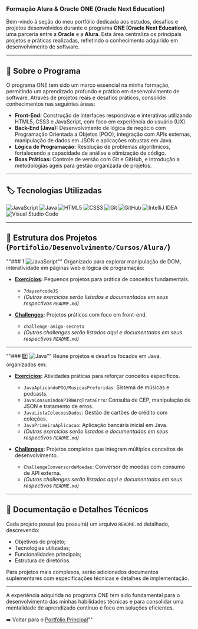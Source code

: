  ### Formação Alura & Oracle ONE (Oracle Next Education)

Bem-vindo à seção do meu portfólio dedicada aos estudos, desafios e projetos desenvolvidos durante o programa **ONE (Oracle Next Education)**, uma parceria entre a **Oracle** e a **Alura**. Esta área centraliza os principais projetos e práticas realizadas, refletindo o conhecimento adquirido em desenvolvimento de software.

---

## 🚀 **Sobre o Programa**

O programa ONE tem sido um marco essencial na minha formação, permitindo um aprendizado profundo e prático em desenvolvimento de software. Através de projetos reais e desafios práticos, consolidei conhecimentos nas seguintes áreas:

* **Front-End:** Construção de interfaces responsivas e interativas utilizando HTML5, CSS3 e JavaScript, com foco em experiência do usuário (UX).
* **Back-End (Java):** Desenvolvimento de lógica de negócio com Programação Orientada a Objetos (POO), integração com APIs externas, manipulação de dados em JSON e aplicações robustas em Java.
* **Lógica de Programação:** Resolução de problemas algorítmicos, fortalecendo a capacidade de análise e otimização de código.
* **Boas Práticas:** Controle de versão com Git e GitHub, e introdução a metodologias ágeis para gestão organizada de projetos.

---

## 🏷️ **Tecnologias Utilizadas**

![JavaScript](https://img.shields.io/badge/javascript-%23323330.svg?style=for-the-badge\&logo=javascript\&logoColor=%23F7DF1E)
![Java](https://img.shields.io/badge/java-%23ED8B00.svg?style=for-the-badge\&logo=openjdk\&logoColor=white)
![HTML5](https://img.shields.io/badge/html5-%23E34F26.svg?style=for-the-badge\&logo=html5\&logoColor=white)
![CSS3](https://img.shields.io/badge/css3-%231572B6.svg?style=for-the-badge\&logo=css3\&logoColor=white)
![Git](https://img.shields.io/badge/Git-E44C30?style=for-the-badge\&logo=git\&logoColor=white)
![GitHub](https://img.shields.io/badge/GitHub-100000?style=for-the-badge\&logo=github\&logoColor=white)
![IntelliJ IDEA](https://img.shields.io/badge/IntelliJIDEA-000000.svg?style=for-the-badge\&logo=intellij-idea\&logoColor=white)
![Visual Studio Code](https://img.shields.io/badge/Visual_Studio_Code-0078d7.svg?style=for-the-badge\&logo=visual-studio-code\&logoColor=white)

---

## 📂 **Estrutura dos Projetos** (`Portifolio/Desenvolvimento/Cursos/Alura/`)

""### 1️ ![JavaScript](https://img.shields.io/badge/javascript-%23323330.svg?style=for-the-badge\&logo=javascript\&logoColor=%23F7DF1E)""
Organizado para explorar manipulação de DOM, interatividade em páginas web e lógica de programação:

* **[Exercícios](./Javascript/Exercicios/README.md):** Pequenos projetos para prática de conceitos fundamentais.

  * `7daysofcodeJS`
  * *(Outros exercícios serão listados e documentados em seus respectivos `README.md`)*

* **[Challenges](./Javascript/Challenge/README.md):** Projetos práticos com foco em front-end.

  * `challenge-amigo-secreto`
  * *(Outros challenges serão listados aqui e documentados em seus respectivos `README.md`)*

---

""### 2️⃣ ![Java](https://img.shields.io/badge/java-%23ED8B00.svg?style=for-the-badge\&logo=openjdk\&logoColor=white)""
Reúne projetos e desafios focados em Java, organizados em:

* **[Exercícios](./Java/Exercicios/README.md):** Atividades práticas para reforçar conceitos específicos.

  * `JavaAplicandoPOO/MusicasPreferidas`: Sistema de músicas e podcasts.
  * `JavaConsumindoAPIRWArqTrataErro`: Consulta de CEP, manipulação de JSON e tratamento de erros.
  * `JavaListaColecoesDados`: Gestão de cartões de crédito com coleções.
  * `JavaPrimeiraAplicacao`: Aplicação bancária inicial em Java.
  * *(Outros exercícios serão listados e documentados em seus respectivos `README.md`)*

* **[Challenges](./Java/Challenge/README.md):** Projetos completos que integram múltiplos conceitos de desenvolvimento.

  * `ChallengeConversordeMoedas`: Conversor de moedas com consumo de API externa.
  * *(Outros challenges serão listados aqui e documentados em seus respectivos `README.md`)*

---

## 📌 **Documentação e Detalhes Técnicos**

Cada projeto possui (ou possuirá) um arquivo `README.md` detalhado, descrevendo:

* Objetivos do projeto;
* Tecnologias utilizadas;
* Funcionalidades principais;
* Estrutura de diretórios.

Para projetos mais complexos, serão adicionados documentos suplementares com especificações técnicas e detalhes de implementação.

---

A experiência adquirida no programa ONE tem sido fundamental para o desenvolvimento das minhas habilidades técnicas e para consolidar uma mentalidade de aprendizado contínuo e foco em soluções eficientes.

➡️ Voltar para o [Portfólio Principal](../../../README.md)""
